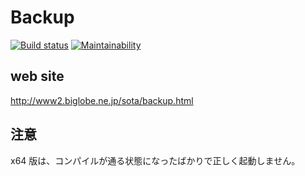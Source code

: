 # Backup

[![Build status](https://ci.appveyor.com/api/projects/status/1j13ubbt4g2pwr0r/branch/master?svg=true)](https://ci.appveyor.com/project/JunSotaSoftware/backup/branch/master)
[![Maintainability](https://api.codeclimate.com/v1/badges/0409807e1a9f5bcc7642/maintainability)](https://codeclimate.com/github/test-m-tmatma/test-Backup/maintainability)

## web site

http://www2.biglobe.ne.jp/sota/backup.html

## 注意

x64 版は、コンパイルが通る状態になったばかりで正しく起動しません。
